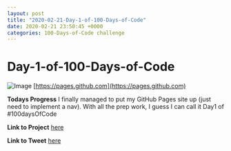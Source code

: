```yaml
---
layout: post
title: "2020-02-21-Day-1-of-100-Days-of-Code"
date: 2020-02-21 23:50:45 +0000
categories: 100-Days-of-Code challenge
---
```


# Day-1-of-100-Days-of-Code
![Image](https://i.ytimg.com/vi/2MsN8gpT6jY/maxresdefault.jpg)
[https://pages.github.com](https://pages.github.com)
<br/>

**Todays Progress**
I finally managed to put my GitHub Pages site up (just need to implement a nav). With all the prep work, I guess I can call it Day1 of #100daysOfCode
<br/>

**Link to Project**
[here](https//prototowb.github.io)
<br/>

**Link to Tweet**
[here](https://twitter.com/prototowb/status/1230990568894930954)

